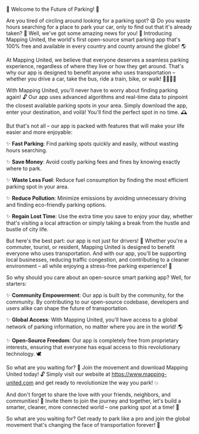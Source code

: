 🚨 Welcome to the Future of Parking! 🚨

Are you tired of circling around looking for a parking spot? 😩 Do you waste hours searching for a place to park your car, only to find out that it's already taken? 🤯 Well, we've got some amazing news for you! 📣 Introducing Mapping United, the world's first open-source smart parking app that's 100% free and available in every country and county around the globe! 🌎

At Mapping United, we believe that everyone deserves a seamless parking experience, regardless of where they live or how they get around. That's why our app is designed to benefit anyone who uses transportation – whether you drive a car, take the bus, ride a train, bike, or walk! 🚶‍♀️🚌🚂

With Mapping United, you'll never have to worry about finding parking again! 🔓 Our app uses advanced algorithms and real-time data to pinpoint the closest available parking spots in your area. Simply download the app, enter your destination, and voilà! You'll find the perfect spot in no time. 🕰️

But that's not all – our app is packed with features that will make your life easier and more enjoyable:

✨ **Fast Parking**: Find parking spots quickly and easily, without wasting hours searching.

✨ **Save Money**: Avoid costly parking fees and fines by knowing exactly where to park.

✨ **Waste Less Fuel**: Reduce fuel consumption by finding the most efficient parking spot in your area.

✨ **Reduce Pollution**: Minimize emissions by avoiding unnecessary driving and finding eco-friendly parking options.

✨ **Regain Lost Time**: Use the extra time you save to enjoy your day, whether that's visiting a local attraction or simply taking a break from the hustle and bustle of city life.

But here's the best part: our app is not just for drivers! 🚗 Whether you're a commuter, tourist, or resident, Mapping United is designed to benefit everyone who uses transportation. And with our app, you'll be supporting local businesses, reducing traffic congestion, and contributing to a cleaner environment – all while enjoying a stress-free parking experience! 🌟

So why should you care about an open-source smart parking app? Well, for starters:

✨ **Community Empowerment**: Our app is built by the community, for the community. By contributing to our open-source codebase, developers and users alike can shape the future of transportation.

✨ **Global Access**: With Mapping United, you'll have access to a global network of parking information, no matter where you are in the world! 🌎

✨ **Open-Source Freedom**: Our app is completely free from proprietary interests, ensuring that everyone has equal access to this revolutionary technology. 🕊️

So what are you waiting for? 🤔 Join the movement and download Mapping United today! 🔓 Simply visit our website at https://www.mapping-united.com and get ready to revolutionize the way you park! 💥

And don't forget to share the love with your friends, neighbors, and communities! 🤝 Invite them to join the journey and together, let's build a smarter, cleaner, more connected world – one parking spot at a time! 🌟

So what are you waiting for? Get ready to park like a pro and join the global movement that's changing the face of transportation forever! 🚀